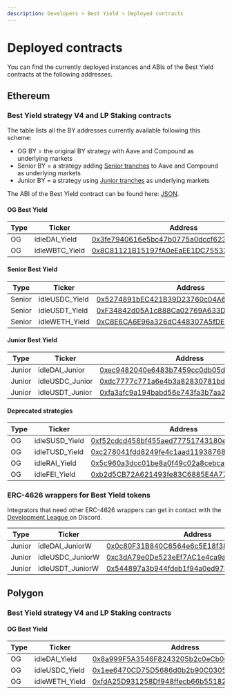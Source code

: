 ```yaml
---
description: Developers > Best Yield > Deployed contracts
---
```


# Deployed contracts

You can find the currently deployed instances and ABIs of the Best Yield contracts at the following addresses.

## **Ethereum**

### **Best Yield strategy V4 and LP Staking contracts**

The table lists all the BY addresses currently available following this scheme:&#x20;

* OG BY = the original BY strategy with Aave and Compound as underlying markets
* Senior BY = a strategy adding [Senior tranches](../perpetual-yield-tranches/deployed-contracts.md) to Aave and Compound as underlying markets
* Junior BY = a strategy using [Junior tranches](../perpetual-yield-tranches/deployed-contracts.md) as underlying markets

The ABI of the Best Yield contract can be found here: [JSON](https://github.com/Idle-Labs/idle-contracts/tree/develop/abi).

#### **OG Best Yield**

| Type | Ticker          | Address                                                                                                               |
| ---- | --------------- | --------------------------------------------------------------------------------------------------------------------- |
| OG   | idleDAI\_Yield  | [0x3fe7940616e5bc47b0775a0dccf6237893353bb4](https://etherscan.io/address/0x3fe7940616e5bc47b0775a0dccf6237893353bb4) |
| OG   | idleWBTC\_Yield | [0x8C81121B15197fA0eEaEE1DC75533419DcfD3151](http://etherscan.io/address/0x8C81121B15197fA0eEaEE1DC75533419DcfD3151)  |

#### **Senior Best Yield**

| Type   | Ticker          | Address                                                                                                               |
| ------ | --------------- | --------------------------------------------------------------------------------------------------------------------- |
| Senior | idleUSDC\_Yield | [0x5274891bEC421B39D23760c04A6755eCB444797C](http://etherscan.io/address/0x5274891bEC421B39D23760c04A6755eCB444797C)  |
| Senior | idleUSDT\_Yield | [0xF34842d05A1c888Ca02769A633DF37177415C2f8](http://etherscan.io/address/0xF34842d05A1c888Ca02769A633DF37177415C2f8)  |
| Senior | idleWETH\_Yield | [0xC8E6CA6E96a326dC448307A5fDE90a0b21fd7f80](https://etherscan.io/address/0xc8e6ca6e96a326dc448307a5fde90a0b21fd7f80) |

#### **Junior Best Yield**

| Type   | Ticker           | Address                                                                                                               |
| ------ | ---------------- | --------------------------------------------------------------------------------------------------------------------- |
| Junior | idleDAI\_Junior  | [0xec9482040e6483b7459cc0db05d51dfa3d3068e1](https://etherscan.io/address/0xec9482040e6483b7459cc0db05d51dfa3d3068e1) |
| Junior | idleUSDC\_Junior | [0xdc7777c771a6e4b3a82830781bdde4dbc78f320e](https://etherscan.io/address/0xdc7777c771a6e4b3a82830781bdde4dbc78f320e) |
| Junior | idleUSDT\_Junior | [0xfa3afc9a194babd56e743fa3b7aa2ccbed3eaaad](https://etherscan.io/address/0xfa3afc9a194babd56e743fa3b7aa2ccbed3eaaad) |

#### **Deprecated strategies**

| Type | Ticker          | Address                                                                                                               |
| ---- | --------------- | --------------------------------------------------------------------------------------------------------------------- |
| OG   | idleSUSD\_Yield | [0xf52cdcd458bf455aed77751743180ec4a595fd3f](https://etherscan.io/address/0xf52cdcd458bf455aed77751743180ec4a595fd3f) |
| OG   | idleTUSD\_Yield | [0xc278041fdd8249fe4c1aad1193876857eea3d68c](https://etherscan.io/address/0xc278041fdd8249fe4c1aad1193876857eea3d68c) |
| OG   | idleRAI\_Yield  | [0x5c960a3dcc01be8a0f49c02a8cebcacf5d07fabe](https://etherscan.io/address/0x5c960a3dcc01be8a0f49c02a8cebcacf5d07fabe) |
| OG   | idleFEI\_Yield  | [0xb2d5CB72A621493fe83C6885E4A776279be595bC](https://etherscan.io/address/0xb2d5CB72A621493fe83C6885E4A776279be595bC) |

### ERC-4626 wrappers for Best Yield tokens

Integrators that need other ERC-4626 wrappers can get in contact with the [Development League ](https://discord.gg/fJaBYmS)on Discord.&#x20;

| Type   | Ticker            | Address                                                                                                               |
| ------ | ----------------- | --------------------------------------------------------------------------------------------------------------------- |
| Junior | idleDAI\_JuniorW  | [0x0c80F31B840C6564e6c5E18f386FaD96b63514cA](https://etherscan.io/address/0x0c80F31B840C6564e6c5E18f386FaD96b63514cA) |
| Junior | idleUSDC\_JuniorW | [0xc3dA79e0De523eEf7AC1e4ca9aBFE3aAc9973133](https://etherscan.io/address/0xc3dA79e0De523eEf7AC1e4ca9aBFE3aAc9973133) |
| Junior | idleUSDT\_JuniorW | [0x544897a3b944fdeb1f94a0ed973ea31a80ae18e1](https://etherscan.io/address/0x544897a3b944fdeb1f94a0ed973ea31a80ae18e1) |

## Polygon

### **Best Yield strategy V4 and LP Staking contracts**

#### OG Best Yield

| Type | Ticker          | Address                                                                                                                  |
| ---- | --------------- | ------------------------------------------------------------------------------------------------------------------------ |
| OG   | idleDAI\_Yield  | [0x8a999F5A3546F8243205b2c0eCb0627cC10003ab](https://polygonscan.com/address/0x8a999F5A3546F8243205b2c0eCb0627cC10003ab) |
| OG   | idleUSDC\_Yield | [0x1ee6470CD75D5686d0b2b90C0305Fa46fb0C89A1](https://polygonscan.com/address/0x1ee6470CD75D5686d0b2b90C0305Fa46fb0C89A1) |
| OG   | idleWETH\_Yield | [0xfdA25D931258Df948ffecb66b5518299Df6527C4](https://polygonscan.com/address/0xfdA25D931258Df948ffecb66b5518299Df6527C4) |
